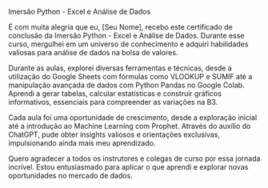 Imersão Python - Excel e Análise de Dados

É com muita alegria que eu, [Seu Nome], recebo este certificado de conclusão da Imersão Python - Excel e Análise de Dados. Durante esse curso, mergulhei em um universo de conhecimento e adquiri habilidades valiosas para análise de dados na bolsa de valores.

Durante as aulas, explorei diversas ferramentas e técnicas, desde a utilização do Google Sheets com fórmulas como VLOOKUP e SUMIF até a manipulação avançada de dados com Python Pandas no Google Colab. Aprendi a gerar tabelas, calcular estatísticas e construir gráficos informativos, essenciais para compreender as variações na B3.

Cada aula foi uma oportunidade de crescimento, desde a exploração inicial até a introdução ao Machine Learning com Prophet. Através do auxílio do ChatGPT, pude obter insights valiosos e orientações exclusivas, impulsionando ainda mais meu aprendizado.

Quero agradecer a todos os instrutores e colegas de curso por essa jornada incrível. Estou entusiasmado para aplicar o que aprendi e explorar novas oportunidades no mercado de dados.
